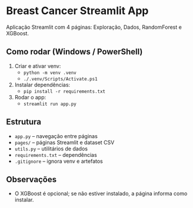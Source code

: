 # Breast Cancer Streamlit App

Aplicação Streamlit com 4 páginas: Exploração, Dados, RandomForest e XGBoost.

## Como rodar (Windows / PowerShell)

1. Criar e ativar venv:
   - `python -m venv .venv`
   - `./.venv/Scripts/Activate.ps1`
2. Instalar dependências:
   - `pip install -r requirements.txt`
3. Rodar o app:
   - `streamlit run app.py`

## Estrutura
- `app.py` – navegação entre páginas
- `pages/` – páginas Streamlit e dataset CSV
- `utils.py` – utilitários de dados
- `requirements.txt` – dependências
- `.gitignore` – ignora venv e artefatos

## Observações
- O XGBoost é opcional; se não estiver instalado, a página informa como instalar.
